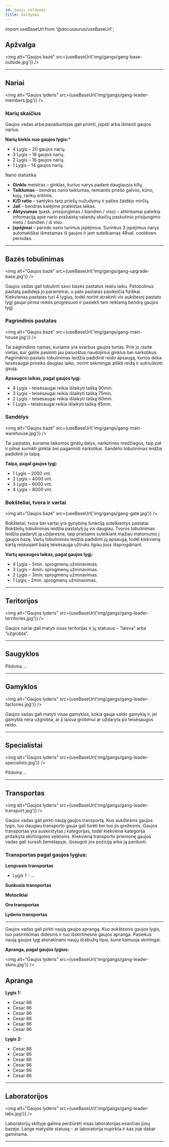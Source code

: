 ```yaml
---
id: gauju-valdymas
title: Valdymas
---
```


import useBaseUrl from '@docusaurus/useBaseUrl';

## Apžvalga

<img alt="Gaujos bazė" src={useBaseUrl('img/gangs/gang-base-outside.jpg')} />

---

## Nariai

<img alt="Gaujos lyderis" src={useBaseUrl('img/gangs/gang-leader-members.jpg')} />

### Narių skaičius

Gaujos vadas arba pavaduotojas gali priimti, įspėti arba išmesti gaujos narius.

**Narių kiekis nuo gaujos lygio:***
* 4 Lygis – 20 gaujos narių.
* 3 Lygis – 18 gaujos narių.
* 2 Lygis – 16 gaujos narių.
* 1 Lygis – 14 gaujos narių.

Nario statistika

* **Ginklo** meistras – ginklas, kuriuo narys padarė daugiausia killų.
* **Taiklumas** – bendras nario taiklumas, remiantis priešo galvos, kūno, kojų, rankų sritimis.
* **K/D ratio** – santykis tarp priešų nužudymų ir paties žaidėjo mirčių.
* **Jail** – bendras kalėjime praleistas laikas.
* **Aktyvumas** (pask. prisijungimas / šiandien / viso) – atitinkamai pateikia informaciją apie nario pražaistą valandų skaičių paskutinio prisijungimo metu / šiandien / iš viso.
* **Įspėjimai** – parodo nario turimus įspėjimus. Surinkus 3 įspėjimus narys automatiškai išmetamas iš gaujos ir jam suteikiamas 48val. cooldown periodas.

---

## Bazės tobulinimas

<img alt="Gaujos bazė" src={useBaseUrl('img/gangs/gang-upgrade-base.jpg')} />

Gaujos vadas gali tobulinti savo bazės pastatus realiu laiku. Patobulinus pastatą padidėja jo parametrai, o pats pastatas pasikeičia fiziškai. Kiekvienas pastatas turi 4 lygius, todėl norint atrakinti vis aukštesnį pastato lygį gaujai pirma reikės progresuoti ir pasiekti tam reikiamą bendrą gaujos lygį.

### Pagrindinis pastatas

<img alt="Gaujos bazė" src={useBaseUrl('img/gangs/gang-main-house.jpg')} />

Tai pagrindinis namas, kuriame yra svarbus gaujos turtas. Prie jo rasite vietas, kur galite pasiimti jau paruoštus naudojimui ginklus bei narkotikus. Pagrindinio pastato tobulinimas leidžia padidinti reido apsaugą, kurios deka teisėsaugai prireiks daugiau laiko, norint sėkmingai atlikti reidą ir sutriuškinti gaują.

**Apsaugos laikas, pagal gaujos lygį:**
* 4 Lygis – teisėsaugai reikia išlaikyti tašką 90min.
* 3 Lygis – teisėsaugai reikia išlaikyti tašką 75min.
* 2 Lygis – teisėsaugai reikia išlaikyti tašką 60min.
* 1 Lygis – teisėsaugai reikia išlaikyti tašką 45min.

### Sandėlys

<img alt="Gaujos bazė" src={useBaseUrl('img/gangs/gang-main-warehouse.jpg')} />

Tai pastatas, kuriame laikomos ginklų dalys, narkotines medžiagos, taip pat ir pilnai surinkti ginklai bei pagaminti narkotikai. Sandėlio tobulinimas leidžia padidinti jo talpą.

**Talpa, pagal gaujos lygį:**
* 1 Lygis – 2000 vnt.
* 2 Lygis – 4000 vnt.
* 3 Lygis – 6000 vnt.
* 4 Lygis – 8000 vnt.

### Bokšteliai, tvora ir vartai

<img alt="Gaujos bazė" src={useBaseUrl('img/gangs/gang-gate.jpg')} />

Bokšteliai, tvora bei vartai yra gynybinę funkciją suteikiantys pastatai. Bokštelių tobulinimas leidžia pastatytį jų vis daugiau. Tvoros tobulinimas leidžia padaryti ją uždaresne, taip priešams suteikiant mažiau matomumo į gaujos bazę. Vartų tobulinimas leidžia padidinti jų apsaugą, todėl kiekvieną kartą reiduojant bazę teisėsauga užtruks ilgiau juos išsprogdinant.

**Vartų apsaugos laikas, pagal gaujos lygį:**
* 4 Lygis – 5min. sprogmenų užminavimas.
* 3 Lygis – 4min. sprogmenų užminavimas.
* 2 Lygis – 3min. sprogmenų užminavimas.
* 1 Lygis – 2min. sprogmenų užminavimas.

---

## Teritorijos

<img alt="Gaujos lyderis" src={useBaseUrl('img/gangs/gang-leader-territories.jpg')} />

Gaujos nariai gali matyti visas teritorijas ir jų statusus – ”laisva” arba ”užgrobta”.

---

## Saugyklos

Pildoma ...

---

## Gamyklos

<img alt="Gaujos lyderis" src={useBaseUrl('img/gangs/gang-leader-factories.jpg')} />

Gaujos vadas gali matyti visas gamyklas, kokia gauja valdo gamyklą ir, jei gamykla nėra užgrobta, ar ji laisva grobimui ar uždaryta po teisėsaugos reido.

---

## Specialistai

<img alt="Gaujos lyderis" src={useBaseUrl('img/gangs/gang-leader-specialists.jpg')} />

Pildoma ...

---

## Transportas

<img alt="Gaujos lyderis" src={useBaseUrl('img/gangs/gang-leader-transport.jpg')} />

Gaujos vadas gali pirkti naują gaujos transportą. Kuo aukštesnis gaujos lygis, tuo daugiau transporto gauja gali turėti bei tuo jis greitesnis. Gaujos transportas yra suskirstytas į kategorijas, todėl kiekviena kategorija pritaikyta skirtingoms veikloms. Kiekvieną transporto priemonę gaujos vadas gali surasti žemėlapyje, išsaugoti jos poziciją arba ją parduoti.

### Transportas pagal gaujos lygius:

**Lengvasis transportas**
* Lygis 1 - ...

**Sunkusis transportas**

**Motociklai**

**Oro transportas**

**Lyderio transportas**

---


Gaujos vadas gali pirkti naują gaujos aprangą. Kuo aukštesnis gaujos lygis, tuo pasirinkimas didesnis ir tuo išskirtinesnė gaujos apranga. Pasiekus naują gaujos lygį atsirakinami naujų drabužių tipai, kurie kainuoja skirtingai.

**Apranga, pagal gaujos lygius:**

<img alt="Gaujos lyderis" src={useBaseUrl('img/gangs/gang-leader-skins.jpg')} />

## Apranga

**Lygis 1:**
* Cesar 86 
* Cesar 86 
* Cesar 86 
* Cesar 86 
* Cesar 86 
* Cesar 86

**Lygis 2:**
* Cesar 86 
* Cesar 86 
* Cesar 86 
* Cesar 86 
* Cesar 86 
* Cesar 86

---

## Laboratorijos

<img alt="Gaujos lyderis" src={useBaseUrl('img/gangs/gang-leader-labs.jpg')} />

Laboratorijų skiltyje galima peržiūrėti visas laboratorijas esančias jūsų bazėje. Lange matysite statusą – ar laboratorija nupirkta ir kas joje dabar gaminama.

---
